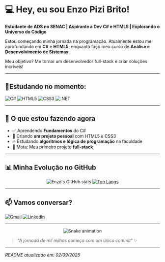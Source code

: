 # 💻 Hey, eu sou Enzo Pizi Brito! 

**Estudante de ADS no SENAC | Aspirante a Dev C# e HTML5 | Explorando o Universo do Código**

Estou começando minha jornada na programação. Atualmente estou me aprofundando em **C#** e **HTML5**, enquanto faço meu curso de **Análise e Desenvolvimento de Sistemas**. 

Meu objetivo? Me tornar um desenvolvedor full-stack e criar soluções incríveis!

--- 

## **🚀Estudando no momento:** ## 

![C#](https://img.shields.io/badge/C%23-239120?style=for-the-badge&logo=c-sharp&logoColor=white)
![HTML5](https://img.shields.io/badge/HTML5-E34F26?style=for-the-badge&logo=html5&logoColor=white)
![CSS3](https://img.shields.io/badge/CSS3-1572B6?style=for-the-badge&logo=css3&logoColor=white)
![.NET](https://img.shields.io/badge/.NET-512BD4?style=for-the-badge&logo=dotnet&logoColor=white)

---

## 🌱 O que estou fazendo agora

- ✅ Aprendendo **Fundamentos** do C#
- 🎨 Criando **um projeto pessoal** com HTML5 e CSS3  
- 🔥 Estudando **algoritmos e lógica de programação** na faculdade
- 🎯 Meta: Meu primeiro projeto **full-stack**

---

## 📊 Minha Evolução no GitHub

<div align="center">
  
![Enzo's GitHub stats](https://github-readme-stats.vercel.app/api?username=Enzopizibrito&show_icons=true&theme=radical)
[![Top Langs](https://github-readme-stats.vercel.app/api/top-langs/?username=Enzopizibrito&layout=compact&theme=radical)](https://github.com/Enzopizibrito/github-readme-stats)

</div>

---

## 📫 Vamos conversar?

[![Gmail](https://img.shields.io/badge/Gmail-D14836?style=for-the-badge&logo=gmail&logoColor=white)](mailto:pizi.enzo23@gmail.com)
[![LinkedIn](https://img.shields.io/badge/LinkedIn-0077B5?style=for-the-badge&logo=linkedin&logoColor=white)](https://www.linkedin.com/in/enzo-pizi-brito-170531349/)

---

<div align="center">
  
![Snake animation](https://github.com/enzopizi/Enzopizibrito/blob/output/github-contribution-grid-snake.svg)

</div>

> *"A jornada de mil milhas começa com um único commit"* ✨

--- 
*README atualizado em: 02/09/2025*
